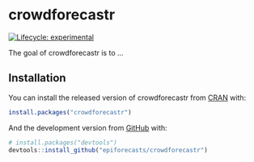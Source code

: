 # crowdforecastr

<!-- badges: start -->
[![Lifecycle: experimental](https://img.shields.io/badge/lifecycle-experimental-orange.svg)](https://www.tidyverse.org/lifecycle/#experimental)
<!-- badges: end -->

The goal of crowdforecastr is to ...

## Installation

You can install the released version of crowdforecastr from [CRAN](https://CRAN.R-project.org) with:

``` r
install.packages("crowdforecastr")
```

And the development version from [GitHub](https://github.com/) with:

``` r
# install.packages("devtools")
devtools::install_github("epiforecasts/crowdforecastr")
```

